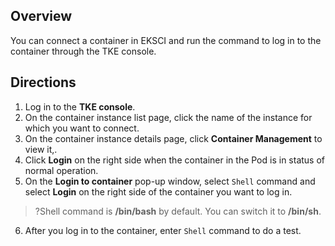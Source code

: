## Overview

You can connect a container in EKSCI and run the command to log in to the container through the TKE console.

## Directions
1. Log in to the **TKE console**.  
2. On the container instance list page, click the name of the instance for which you want to connect.
3. On the container instance details page, click **Container Management** to view it,.
4. Click **Login** on the right side when the container in the Pod is in status of normal operation.
5. On the **Login to container** pop-up window, select `Shell` command and select **Login** on the right side of the container you want to log in.
>?Shell command is **/bin/bash** by default. You can switch it to **/bin/sh**.
>

6. After you log in to the container, enter `Shell` command to do a test.
